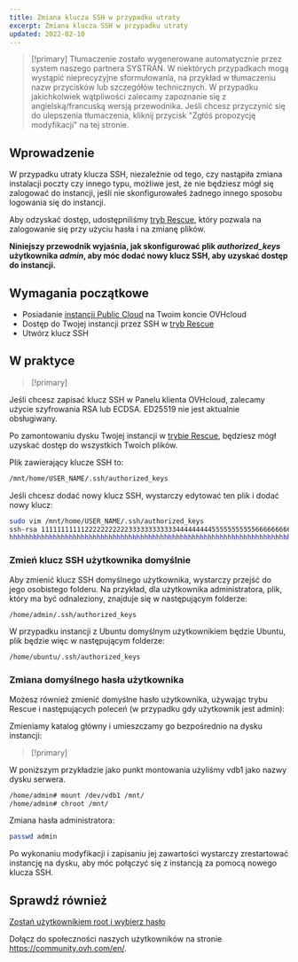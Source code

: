 ```yaml
---
title: Zmiana klucza SSH w przypadku utraty
excerpt: Zmiana klucza SSH w przypadku utraty
updated: 2022-02-10
---
```


> [!primary]
> Tłumaczenie zostało wygenerowane automatycznie przez system naszego partnera SYSTRAN. W niektórych przypadkach mogą wystąpić nieprecyzyjne sformułowania, na przykład w tłumaczeniu nazw przycisków lub szczegółów technicznych. W przypadku jakichkolwiek wątpliwości zalecamy zapoznanie się z angielską/francuską wersją przewodnika. Jeśli chcesz przyczynić się do ulepszenia tłumaczenia, kliknij przycisk "Zgłóś propozycję modyfikacji" na tej stronie.
>

## Wprowadzenie

W przypadku utraty klucza SSH, niezależnie od tego, czy nastąpiła zmiana instalacji poczty czy innego typu, możliwe jest, że nie będziesz mógł się zalogować do instancji, jeśli nie skonfigurowałeś żadnego innego sposobu logowania się do instancji.

Aby odzyskać dostęp, udostępniliśmy [tryb Rescue](/pages/public_cloud/compute/put_an_instance_in_rescue_mode), który pozwala na zalogowanie się przy użyciu hasła i na zmianę plików.

**Niniejszy przewodnik wyjaśnia, jak skonfigurować plik *authorized_keys* użytkownika *admin*, aby móc dodać nowy klucz SSH, aby uzyskać dostęp do instancji.**

## Wymagania początkowe

- Posiadanie [instancji Public Cloud](https://www.ovhcloud.com/pl/public-cloud/) na Twoim koncie OVHcloud
- Dostęp do Twojej instancji przez SSH w [tryb Rescue](/pages/public_cloud/compute/put_an_instance_in_rescue_mode)
- Utwórz klucz SSH

## W praktyce

> [!primary]
>
Jeśli chcesz zapisać klucz SSH w Panelu klienta OVHcloud, zalecamy użycie szyfrowania RSA lub ECDSA. ED25519 nie jest aktualnie obsługiwany.
>

Po zamontowaniu dysku Twojej instancji w [trybie Rescue](/pages/public_cloud/compute/put_an_instance_in_rescue_mode#dostep-do-danych), będziesz mógł uzyskać dostęp do wszystkich Twoich plików.

Plik zawierający klucze SSH to:

```sh
/mnt/home/USER_NAME/.ssh/authorized_keys
```

Jeśli chcesz dodać nowy klucz SSH, wystarczy edytować ten plik i dodać nowy klucz:

```sh
sudo vim /mnt/home/USER_NAME/.ssh/authorized_keys
ssh-rsa 1111111111122222222222333333333333444444444555555555556666666666777777777778888888888999999900000000000000000000000000= old@sshkey
hhhhhhhhhhhhhhhhhhhhhhhhhhhhhhhhhhhhhhhhhhhhhhhhhhhhhhhhhhhhhhhhhhhhhhhhhhhhhhhhhhhhhhhhhhhhhhhhhhhhhhhhhhhhhhhhhhhhhhhhhhhhhhhhhhhhhhhhhhhhhhhhhhhhhhhhhhhhhhhhhhhhhhhhhhhhhhhhhhhhhhhhhhhhhhhhhhhhhhhhhhhhhhhhhhhhhhhhhhhhhhhhhhhhhhhhhhhhhhhhhhhhhhhhhhhh= new@sshkey
```

### Zmień klucz SSH użytkownika domyślnie

Aby zmienić klucz SSH domyślnego użytkownika, wystarczy przejść do jego osobistego folderu. Na przykład, dla użytkownika administratora, plik, który ma być odnaleziony, znajduje się w następującym folderze:

```sh
/home/admin/.ssh/authorized_keys
```

W przypadku instancji z Ubuntu domyślnym użytkownikiem będzie Ubuntu, plik będzie więc w następującym folderze:

```sh
/home/ubuntu/.ssh/authorized_keys
```

### Zmiana domyślnego hasła użytkownika

Możesz również zmienić domyślne hasło użytkownika, używając trybu Rescue i następujących poleceń (w przypadku gdy użytkownik jest admin):

Zmieniamy katalog główny i umieszczamy go bezpośrednio na dysku instancji:

> [!primary]
>
W poniższym przykładzie jako punkt montowania użyliśmy vdb1 jako nazwy dysku serwera.
>

```sh
/home/admin# mount /dev/vdb1 /mnt/
/home/admin# chroot /mnt/
```

Zmiana hasła administratora:

```sh
passwd admin
```

Po wykonaniu modyfikacji i zapisaniu jej zawartości wystarczy zrestartować instancję na dysku, aby móc połączyć się z instancją za pomocą nowego klucza SSH.

## Sprawdź również

[Zostań użytkownikiem root i wybierz hasło](/pages/public_cloud/compute/become_root_and_change_password)

Dołącz do społeczności naszych użytkowników na stronie <https://community.ovh.com/en/>.
